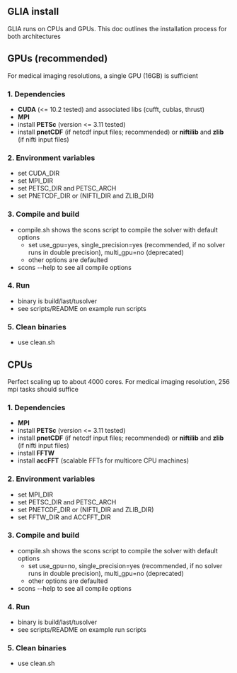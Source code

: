 ## GLIA install
GLIA runs on CPUs and GPUs. This doc outlines the installation process for both architectures

## GPUs (recommended)
For medical imaging resolutions, a single GPU (16GB) is sufficient

### 1. Dependencies
* **CUDA** (<= 10.2 tested) and associated libs (cufft, cublas, thrust)
* **MPI**
* install **PETSc** (version <= 3.11 tested)
* install **pnetCDF** (if netcdf input files; recommended) or **niftilib** and **zlib** (if nifti input files)

### 2. Environment variables
* set CUDA_DIR
* set MPI_DIR
* set PETSC_DIR and PETSC_ARCH 
* set PNETCDF_DIR or (NIFTI_DIR and ZLIB_DIR) 

### 3. Compile and build
* compile.sh shows the scons script to compile the solver with default options
  * set use_gpu=yes, single_precision=yes (recommended, if no solver runs in double precision), multi_gpu=no (deprecated)
  * other options are defaulted
* scons --help to see all compile options

### 4. Run
* binary is build/last/tusolver
* see scripts/README on example run scripts

### 5. Clean binaries
* use clean.sh

## CPUs
Perfect scaling up to about 4000 cores. For medical imaging resolution, 256 mpi tasks should suffice

### 1. Dependencies
* **MPI**
* install **PETSc** (version <= 3.11 tested)
* install **pnetCDF** (if netcdf input files; recommended) or **niftilib** and **zlib** (if nifti input files)
* install **FFTW**
* install **accFFT** (scalable FFTs for multicore CPU machines)

### 2. Environment variables
* set MPI_DIR
* set PETSC_DIR and PETSC_ARCH 
* set PNETCDF_DIR or (NIFTI_DIR and ZLIB_DIR) 
* set FFTW_DIR and ACCFFT_DIR

### 3. Compile and build
* compile.sh shows the scons script to compile the solver with default options
  * set use_gpu=no, single_precision=yes (recommended, if no solver runs in double precision), multi_gpu=no (deprecated)
  * other options are defaulted
* scons --help to see all compile options

### 4. Run
* binary is build/last/tusolver
* see scripts/README on example run scripts

### 5. Clean binaries
* use clean.sh
